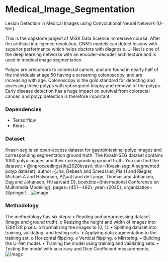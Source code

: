 # Medical_Image_Segmentation

Lesion Detection in Medical Images using Convolutional Neural Network (U-Net).

This is the capstone project of MISK Data Science Immersive course.
After the artificial intelligence revolution, CNN’s models can detect lesions with superior performance which helps doctors with diagnosis. U-Net is one of the deep learning networks with an encoder-decoder architecture and is used in medical image segmentation.

Polyps are precursors to colorectal cancer, and are found in nearly half of the individuals at age 50 having a screening colonoscopy, and are increasing with age. Colonoscopy is the gold standard for detecting and assessing these polyps with subsequent biopsy and removal of the polyps. Early disease detection has a huge impact on survival from colorectal cancer, and polyp detection is therefore important.

### Dependencies
* Tensorflow
* Keras

### Dataset
Kvasir-seg is an open-access dataset for gastrointestinal polyp images and corresponding segmentation ground truth.
The Kvasir-SEG dataset contains 1000 polyp images and their corresponding ground truth.
You can find the dataset:
•	@inproceedings{jha2020kvasir, title={Kvasir-seg: A segmented polyp dataset}, author={Jha, Debesh and Smedsrud, Pia H and Riegler, Michael A and Halvorsen, P{\aa}l and de Lange, Thomas and Johansen, Dag and Johansen, H{\aa}vard D}, booktitle={International Conference on Multimedia Modeling}, pages={451--462}, year={2020}, organization={Springer} .
![image](https://user-images.githubusercontent.com/79464137/207323361-6d0dd807-df45-440c-8564-992188ea4028.png)

### Methodology
The methodology has six steps:
•	Reading and preprocessing dataset (Image and ground truth). 
o	Resizing the height and width of images into 128X128 pixels.
o	Normalizing the images to [0, 1].
•	Splitting dataset into training, validating, and testing sets.
•	Applying data augmentation to the training set. 
o	Horizontal flipping.
o	Vertical flipping.
o	Mirroring.
•	Building the U-Net model.
•	Training the model using training and validating sets.
•	Testing the model with accuracy and Dice Coefficient measurements.
![image](https://user-images.githubusercontent.com/79464137/207323095-f418d1df-2dea-40ef-8c95-07da1aba2cd3.png)
